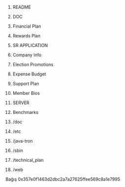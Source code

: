 
1. README

2. DOC 
 1. Financial Plan
 2. Rewards Plan
		
3. SR APPLICATION
 1. Company Info
 1. Election Promotions
 1. Expense Budget
 1. Support Plan
 1. Member Bios


4. SERVER
 1. Benchmarks
 1. /doc
 1. /etc
 1. /java-tron
 1. /sbin
 1. /technical_plan
 1. /web
	
Bağış 0x357e0f1463d2dbc2a7a27625ffee569c8a1e7995
